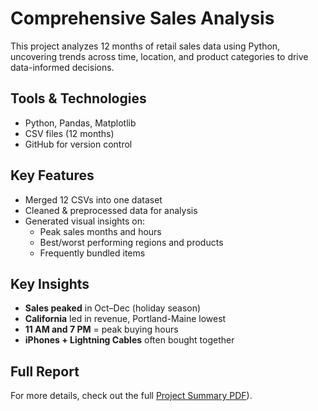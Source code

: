 # Comprehensive Sales Analysis

This project analyzes 12 months of retail sales data using Python, uncovering trends across time, location, and product categories to drive data-informed decisions.

## Tools & Technologies
- Python, Pandas, Matplotlib
- CSV files (12 months)
- GitHub for version control

## Key Features
- Merged 12 CSVs into one dataset
- Cleaned & preprocessed data for analysis
- Generated visual insights on:
  - Peak sales months and hours
  - Best/worst performing regions and products
  - Frequently bundled items

## Key Insights
- **Sales peaked** in Oct–Dec (holiday season)
- **California** led in revenue, Portland-Maine lowest
- **11 AM and 7 PM** = peak buying hours
- **iPhones + Lightning Cables** often bought together

## Full Report
For more details, check out the full [Project Summary PDF]([./docs/Project%20Summary.pdf)).
